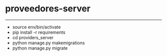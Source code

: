 # proveedores-server
---

- source env/bin/activate
- pip install -r requirements
- cd providers_server
- python manage.py makemigrations
- python manage.py migrate
